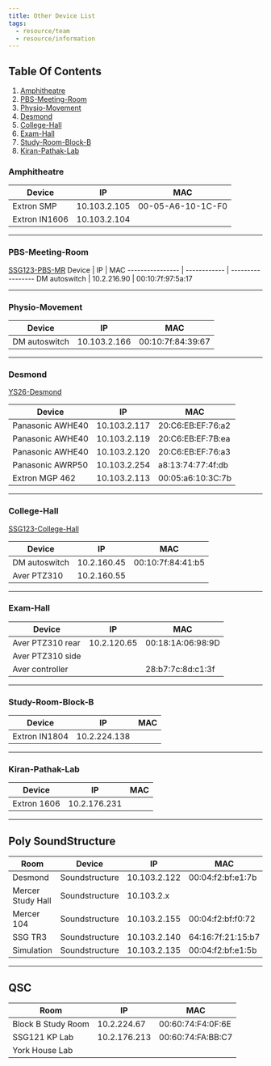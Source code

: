 ```yaml
---
title: Other Device List
tags:
  - resource/team
  - resource/information
---
```


## Table Of Contents
1. [Amphitheatre](#Amphitheatre)
2. [PBS-Meeting-Room](#PBS-Meeting-Room)
3. [Physio-Movement](#Physio-Movement)
4. [Desmond](#Desmond)
5. [College-Hall](#College-Hall)
6. [Exam-Hall](#Exam-Hall)
7. [Study-Room-Block-B](#Study-Room-Block-B)
8. [Kiran-Pathak-Lab](#Kiran-Pathak-Lab)

### Amphitheatre
Device           | IP           | MAC 
---------------- | ------------ | ----------------- 
Extron SMP       | 10.103.2.105 | 00-05-A6-10-1C-F0
Extron IN1606    | 10.103.2.104 | 

---

### PBS-Meeting-Room
[SSG123-PBS-MR](../Rooms/SSG123-PBS-MR.md)
Device           | IP           | MAC 
---------------- | ------------ | ----------------- 
DM autoswitch    | 10.2.216.90  | 00:10:7f:97:5a:17

---

### Physio-Movement
Device           | IP           | MAC 
---------------- | ------------ | ----------------- 
DM autoswitch    | 10.103.2.166 | 00:10:7f:84:39:67

---

### Desmond
[YS26-Desmond](../Rooms/YS26-Desmond.md)

Device           | IP           | MAC 
---------------- | ------------ | ----------------- 
Panasonic AWHE40 | 10.103.2.117 | 20:C6:EB:EF:76:a2
Panasonic AWHE40 | 10.103.2.119 | 20:C6:EB:EF:7B:ea
Panasonic AWHE40 | 10.103.2.120 | 20:C6:EB:EF:76:a3
Panasonic AWRP50 | 10.103.2.254 | a8:13:74:77:4f:db
Extron MGP 462   | 10.103.2.113 | 00:05:a6:10:3C:7b

---

### College-Hall
[SSG123-College-Hall](../Rooms/SSG123-College-Hall.md)

Device           | IP           | MAC 
---------------- | ------------ | ----------------- 
DM autoswitch    | 10.2.160.45  | 00:10:7f:84:41:b5 
Aver PTZ310      | 10.2.160.55  | 

---

### Exam-Hall
Device           | IP           | MAC 
---------------- | ------------ | ----------------- 
Aver PTZ310 rear | 10.2.120.65  | 00:18:1A:06:98:9D
Aver PTZ310 side |              |
Aver controller  |              | 28:b7:7c:8d:c1:3f

---

### Study-Room-Block-B
Device           | IP           | MAC 
---------------- | ------------ | ----------------- 
Extron IN1804    | 10.2.224.138 | 

---

### Kiran-Pathak-Lab
Device           | IP           | MAC 
---------------- | ------------ | ----------------- 
Extron 1606      | 10.2.176.231 |

---
## Poly SoundStructure
 Room               | Device           | IP           | MAC 
 ------------------ | ---------------- | ------------ | -----------------
 Desmond            | Soundstructure   | 10.103.2.122 | 00:04:f2:bf:e1:7b
 Mercer Study Hall  | Soundstructure   | 10.103.2.x   | 
 Mercer 104         | Soundstructure   | 10.103.2.155 | 00:04:f2:bf:f0:72
 SSG TR3            | Soundstructure   | 10.103.2.140 | 64:16:7f:21:15:b7
 Simulation         | Soundstructure   | 10.103.2.135 | 00:04:f2:bf:e1:5b

---

## QSC

Room               | IP           | MAC
------------------ | ------------ | -----------------
Block B Study Room |  10.2.224.67 | 00:60:74:F4:0F:6E
SSG121 KP Lab      | 10.2.176.213 | 00:60:74:FA:BB:C7
York House Lab     | 